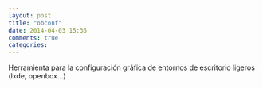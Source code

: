 ```yaml
---
layout: post
title: "obconf"
date: 2014-04-03 15:36
comments: true
categories: 
---
```

Herramienta para la configuración gráfica de entornos de escritorio ligeros (lxde, openbox...)

